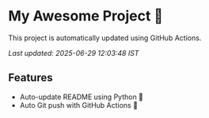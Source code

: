 # My Awesome Project 🚀

This project is automatically updated using GitHub Actions.

_Last updated: 2025-06-29 12:03:48 IST_

## Features
- Auto-update README using Python 🐍
- Auto Git push with GitHub Actions 🤖
